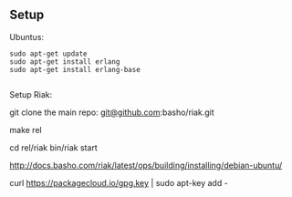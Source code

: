 

## Setup



Ubuntus:
```
sudo apt-get update
sudo apt-get install erlang
sudo apt-get install erlang-base


```


Setup Riak:


git clone the main repo:
git@github.com:basho/riak.git

make rel


cd rel/riak
bin/riak start 

http://docs.basho.com/riak/latest/ops/building/installing/debian-ubuntu/

curl https://packagecloud.io/gpg.key | sudo apt-key add -
